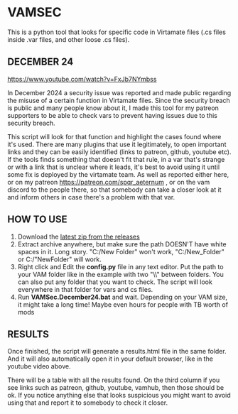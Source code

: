# VAMSEC



This is a python tool that looks for specific code in Virtamate files (.cs files inside .var files, and other loose .cs files).

## DECEMBER 24
https://www.youtube.com/watch?v=FxJb7NYmbss

In December 2024 a security issue was reported and made public regarding the misuse of a certain function in Virtamate files. Since the security breach is public and many people know about it, I made this tool for my patreon supporters to be able to check vars to prevent having issues due to this security breach.

This script will look for that function and highlight the cases found where it's used. There are many plugins that use it legitimately, to open important links and they can be easily identified (links to patreon, github, youtube etc). If the tools finds something that doesn't fit that rule, in a var that's strange or with a link that is unclear where it leads, it's best to avoid using it until some fix is deployed by the virtamate team. As well as reported either here, or on my patreon https://patreon.com/spqr_aeternum , or on the vam discord to the people there, so that somebody can take a closer look at it and inform others in case there's a problem with that var.


## HOW TO USE
1. Download the [latest zip from the releases](https://github.com/5PQR/VAMSEC/archive/refs/tags/December24.zip)
2. Extract archive anywhere, but make sure the path DOESN'T have white spaces in it. Long story. "C:/New Folder" won't work, "C:/New_Folder" or C:/"NewFolder" will work.
3. Right click and Edit the **config.py**  file in any text editor. Put the path to your VAM folder like in the example with two "\\\\" between folders. You can also put any folder that you want to check. The script will look everywhere in that folder for vars and cs files.
4. Run  **VAMSec.December24.bat** and wait. Depending on your VAM size, it might take a long time! Maybe even hours for people with TB worth of mods

## RESULTS
Once finished, the script will generate a results.html file in the same folder. And it will also automatically open it in your default browser, like in the youtube video above.

There will be a table with all the results found. On the third column if you see links such as patreon, github, youtube, vamhub, then those should be ok. If you notice anything else that looks suspicious you might want to avoid using that and report it to somebody to check it closer.




